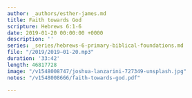 ```yaml
---
author: _authors/esther-james.md
title: Faith towards God
scripture: Hebrews 6:1-6
date: 2019-01-20 00:00:00 +0000
description: ''
series: _series/hebrews-6-primary-biblical-foundations.md
file: "/2019/2019–01-20.mp3"
duration: '33:42'
length: 46817728
image: "/v1548008747/joshua-lanzarini-727349-unsplash.jpg"
notes: "/v1548008666/faith-towards-god.pdf"

---
```

